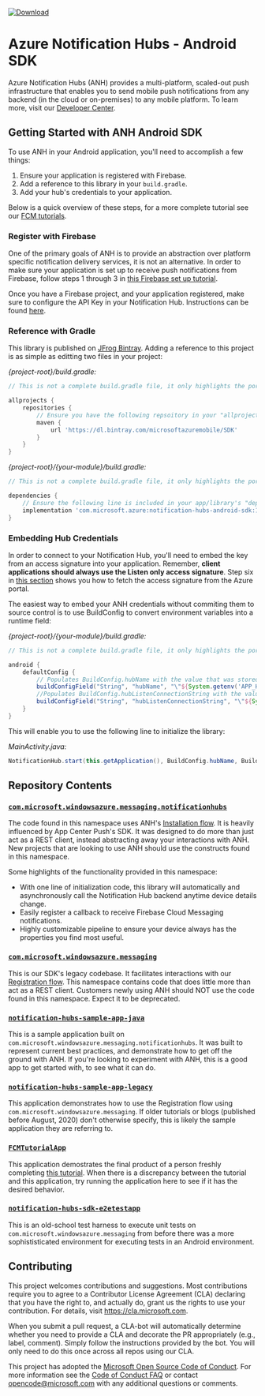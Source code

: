 [![Download](https://api.bintray.com/packages/microsoftazuremobile/SDK/Notification-Hubs-Android-SDK/images/download.svg) ](https://bintray.com/microsoftazuremobile/SDK/Notification-Hubs-Android-SDK/_latestVersion)

# Azure Notification Hubs - Android SDK

Azure Notification Hubs (ANH) provides a multi-platform, scaled-out push infrastructure that enables you to send mobile push notifications from any backend (in the cloud or on-premises) to any mobile platform. To learn more, visit our [Developer Center](https://azure.microsoft.com/en-us/documentation/services/notification-hubs).

## Getting Started with ANH Android SDK

To use ANH in your Android application, you'll need to accomplish a few things:

1. Ensure your application is registered with Firebase.
1. Add a reference to this library in your `build.gradle`.
1. Add your hub's credentials to your application.

Below is a quick overview of these steps, for a more complete tutorial see our [FCM tutorials](https://docs.microsoft.com/en-us/azure/notification-hubs/android-sdk).

### Register with Firebase

One of the primary goals of ANH is to provide an abstraction over platform specific notification delivery services, it is not an alternative. In order to make sure your application is set up to receive push notifications from Firebase, follow steps 1 through 3 in [this Firebase set up tutorial](https://firebase.google.com/docs/android/setup#console).

Once you have a Firebase project, and your application registered, make sure to configure the API Key in your Notification Hub. Instructions can be found [here](https://docs.microsoft.com/en-us/azure/notification-hubs/configure-notification-hub-portal-pns-settings?tabs=azure-portal#google-firebase-cloud-messaging-fcm).

### Reference with Gradle

This library is published on [JFrog Bintray](https://bintray.com/microsoftazuremobile/SDK/Notification-Hubs-Android-SDK#files/com/microsoft/azure/notification-hubs-android-sdk). Adding a reference to this project is as simple as editting two files in your project:

_{project-root}/build.gradle:_

``` groovy
// This is not a complete build.gradle file, it only highlights the portions you'll need to use ANH.

allprojects {
    repositories {
        // Ensure you have the following repsoitory in your "allprojects", "repositories" section.
        maven {
            url 'https://dl.bintray.com/microsoftazuremobile/SDK'
        }
    }
}
```

_{project-root}/{your-module}/build.gradle:_

``` groovy
// This is not a complete build.gradle file, it only highlights the portions you'll need to use ANH.

dependencies {
    // Ensure the following line is included in your app/library's "dependencies" section.
    implementation 'com.microsoft.azure:notification-hubs-android-sdk:1.1.2'
}
```

### Embedding Hub Credentials

In order to connect to your Notification Hub, you'll need to embed the key from an access signature into your application. Remember, **client applications should always use the Listen only access signature**. Step six in [this section](https://docs.microsoft.com/en-us/azure/notification-hubs/android-sdk#configure-a-notification-hub) shows you how to fetch the access signature from the Azure portal.

The easiest way to embed your ANH credentials without commiting them to source control is to use BuildConfig to convert environment variables into a runtime field:

_{project-root}/{your-module}/build.gradle:_

``` groovy
// This is not a complete build.gradle file, it only highlights the portions you'll need to use ANH.

android {
    defaultConfig {
        // Populates BuildConfig.hubName with the value that was stored APP_HUB_NAME at build time.
        buildConfigField("String", "hubName", "\"${System.getenv('APP_HUB_NAME') ?: secretsProperties['APP_HUB_NAME']}\"")
        //Populates BuildConfig.hubListenConnectionString with the value that was stored in APP_NH_CONNECTION_STRING at build time.
        buildConfigField("String", "hubListenConnectionString", "\"${System.getenv('APP_NH_CONNECTION_STRING') ?: secretsProperties['APP_NH_CONNECTION_STRING']}\"")
    }
}
```

This will enable you to use the following line to initialize the library:

_MainActivity.java:_

``` java
NotificationHub.start(this.getApplication(), BuildConfig.hubName, BuildConfig.hubListenConnectionString);
```

## Repository Contents

### [`com.microsoft.windowsazure.messaging.notificationhubs`](./notification-hubs-sdk/src/main/java/com/microsoft/windowsazure/messaging/notificationhubs)

The code found in this namespace uses ANH's [Installation flow](https://docs.microsoft.com/en-us/azure/notification-hubs/notification-hubs-push-notification-registration-management#installations). It is heavily influenced by App Center Push's SDK. It was designed to do more than just act as a REST client, instead abstracting away your interactions with ANH. New projects that are looking to use ANH should use the constructs found in this namespace.

Some highlights of the functionality provided in this namespace:

- With one line of initialization code, this library will automatically and asynchronously call the Notification Hub backend anytime device details change.
- Easily register a callback to receive Firebase Cloud Messaging notifications.
- Highly customizable pipeline to ensure your device always has the properties
you find most useful.

### [`com.microsoft.windowsazure.messaging`](./notification-hubs-sdk/src/main/java/com/microsoft/windowsazure/messaging)

This is our SDK's legacy codebase. It facilitates interactions with our [Registration flow](https://docs.microsoft.com/en-us/azure/notification-hubs/notification-hubs-push-notification-registration-management#registrations). This namespace contains code that does little more than act as a REST client. Customers newly using ANH should NOT use the code found in this namespace. Expect it to be deprecated.

### [`notification-hubs-sample-app-java`](./notification-hubs-sample-app-java)

This is a sample application built on `com.microsoft.windowsazure.messaging.notificationhubs`. It was built to represent current best practices, and
demonstrate how to get off the ground with ANH. If you're looking to experiment
with ANH, this is a good app to get started with, to see what it can do.

### [`notification-hubs-sample-app-legacy`](./notification-hubs-sample-app-legacy)

This application demonstrates how to use the Registration flow using `com.microsoft.windowsazure.messaging`. If older tutorials or blogs (published before August, 2020) don't otherwise specify, this is likely the sample application they are referring to.

### [`FCMTutorialApp`](./FCMTutorialApp)

This application demostrates the final product of a person freshly completing [this tutorial](https://docs.microsoft.com/en-us/azure/notification-hubs/notification-hubs-android-push-notification-google-fcm-get-started). When there is a discrepancy between the tutorial and this application, try running the application here to see if it has the desired behavior.

### [`notification-hubs-sdk-e2etestapp`](./notification-hubs-sdk-e2etestapp)

This is an old-school test harness to execute unit tests on `com.microsoft.windowsazure.messaging` from before there was a more sophististicated environment for executing tests in an Android environment.

## Contributing

This project welcomes contributions and suggestions.  Most contributions require you to agree to a
Contributor License Agreement (CLA) declaring that you have the right to, and actually do, grant us
the rights to use your contribution. For details, visit https://cla.microsoft.com.

When you submit a pull request, a CLA-bot will automatically determine whether you need to provide
a CLA and decorate the PR appropriately (e.g., label, comment). Simply follow the instructions
provided by the bot. You will only need to do this once across all repos using our CLA.

This project has adopted the [Microsoft Open Source Code of Conduct](https://opensource.microsoft.com/codeofconduct/).
For more information see the [Code of Conduct FAQ](https://opensource.microsoft.com/codeofconduct/faq/) or
contact [opencode@microsoft.com](mailto:opencode@microsoft.com) with any additional questions or comments.
